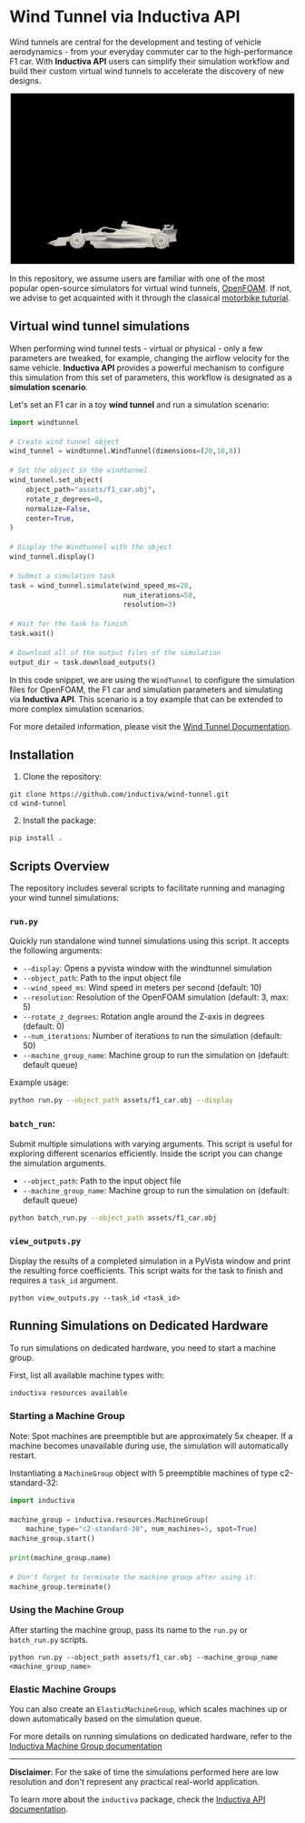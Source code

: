 # Wind Tunnel via Inductiva API

Wind tunnels are central for the development and testing of vehicle aerodynamics -
from your everyday commuter car to the high-performance F1 car.
With **Inductiva API** users can simplify their simulation workflow and build their
custom virtual wind tunnels to accelerate the discovery of new designs.

<div align="center">
<img src="assets/f1.gif" width=500 height=300 alt="F1 simulation">
</div>

In this repository, we assume users are familiar with one of the most popular
open-source simulators for virtual wind tunnels, [OpenFOAM](https://www.openfoam.org).
If not, we advise to get acquainted with it through the classical
[motorbike tutorial](https://github.com/OpenFOAM/OpenFOAM-8/tree/master/tutorials/incompressible/simpleFoam/motorBike).

## Virtual wind tunnel simulations

When performing wind tunnel tests - virtual or physical - only a few
parameters are tweaked, for example, changing the airflow velocity for the same
vehicle.
**Inductiva API** provides a powerful mechanism to configure this simulation
from this set of parameters, this workflow is designated as
a **simulation scenario**.

Let's set an F1 car in a toy **wind tunnel** and run a simulation scenario:

```python
import windtunnel

# Create wind tunnel object
wind_tunnel = windtunnel.WindTunnel(dimensions=(20,10,8))

# Set the object in the windtunnel
wind_tunnel.set_object(
    object_path="assets/f1_car.obj",
    rotate_z_degrees=0,
    normalize=False,
    center=True,
)

# Display the Windtunnel with the object
wind_tunnel.display()

# Submit a simulation task
task = wind_tunnel.simulate(wind_speed_ms=20,
                            num_iterations=50,
                            resolution=3)

# Wait for the task to finish
task.wait()

# Download all of the output files of the simulation
output_dir = task.download_outputs()
```

In this code snippet, we are using the `WindTunnel` to configure the
simulation files for OpenFOAM, the F1 car and
simulation parameters and simulating via **Inductiva API**. This scenario is a
toy example that can be extended to more complex simulation scenarios.

For more detailed information, please visit the [Wind Tunnel Documentation](https://wind-tunnel.readthedocs.io/).

## Installation

1.	Clone the repository:
```
git clone https://github.com/inductiva/wind-tunnel.git
cd wind-tunnel
```

2.  Install the package:
```
pip install .
```


## Scripts Overview
The repository includes several scripts to facilitate running and managing your wind tunnel simulations:

### `run.py`

Quickly run standalone wind tunnel simulations using this script. It accepts the following arguments:

- `--display`: Opens a pyvista window with the windtunnel simulation
- `--object_path`: Path to the input object file
- `--wind_speed_ms`: Wind speed in meters per second (default: 10)
- `--resolution`: Resolution of the OpenFOAM simulation (default: 3, max: 5)
- `--rotate_z_degrees`: Rotation angle around the Z-axis in degrees (default: 0)
- `--num_iterations`: Number of iterations to run the simulation (default: 50)
- `--machine_group_name`: Machine group to run the simulation on (default: default queue)

Example usage:
```bash 
python run.py --object_path assets/f1_car.obj --display
```


### `batch_run`:

Submit multiple simulations with varying arguments. This script is useful for exploring different scenarios efficiently. Inside the script you can change the simulation arguments.

- `--object_path`: Path to the input object file
- `--machine_group_name`: Machine group to run the simulation on (default: default queue)

```bash 
python batch_run.py --object_path assets/f1_car.obj 
```


### `view_outputs.py`

Display the results of a completed simulation in a PyVista window and print the resulting force coefficients. This script waits for the task to finish and requires a `task_id` argument.

```
python view_outputs.py --task_id <task_id>
```

## Running Simulations on Dedicated Hardware
To run simulations on dedicated hardware, you need to start a machine group.

First, list all available machine types with:

```bash 
inductiva resources available
```


### Starting a Machine Group
Note: Spot machines are preemptible but are approximately 5x cheaper. If a machine becomes unavailable during use, the simulation will automatically restart.

Instantiating a `MachineGroup` object with 5 preemptible machines of type c2-standard-32:

```python 
import inductiva

machine_group = inductiva.resources.MachineGroup(
    machine_type="c2-standard-30", num_machines=5, spot=True)
machine_group.start()

print(machine_group.name)

# Don't forget to terminate the machine group after using it:
machine_group.terminate()
```

### Using the Machine Group
After starting the machine group, pass its name to the `run.py` or `batch_run.py` scripts.

```
python run.py --object_path assets/f1_car.obj --machine_group_name <machine_group_name>
```

### Elastic Machine Groups
You can also create an `ElasticMachineGroup`, which scales machines up or down automatically based on the simulation queue.

For more details on running simulations on dedicated hardware, refer to the [Inductiva Machine Group documentation](https://docs.inductiva.ai/en/latest/how_to/run-parallel_simulations.html)

---

**Disclaimer**: For the sake of time the simulations performed here are low resolution and don't represent any practical real-world application.

To learn more about the `inductiva` package, check the
[Inductiva API documentation](https://github.com/inductiva/inductiva/wiki).
